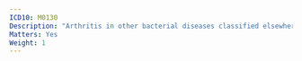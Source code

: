 ```yaml
---
ICD10: M0130
Description: "Arthritis in other bacterial diseases classified elsewhere: Multiple sites"
Matters: Yes
Weight: 1
---
```

